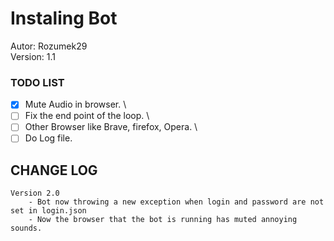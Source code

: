 # Instaling Bot
Autor: Rozumek29 \
Version: 1.1

### TODO LIST
* [x] Mute Audio in browser. \
* [ ] Fix the end point of the loop. \
* [ ] Other Browser like Brave, firefox, Opera. \
* [ ] Do Log file. 

## CHANGE LOG
    Version 2.0
        - Bot now throwing a new exception when login and password are not set in login.json
        - Now the browser that the bot is running has muted annoying sounds.
